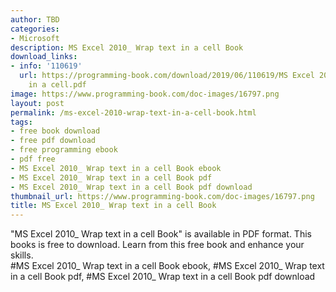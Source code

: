 ```yaml
---
author: TBD
categories:
- Microsoft
description: MS Excel 2010_ Wrap text in a cell Book
download_links:
- info: '110619'
  url: https://programming-book.com/download/2019/06/110619/MS Excel 2010_ Wrap text
    in a cell.pdf
image: https://www.programming-book.com/doc-images/16797.png
layout: post
permalink: /ms-excel-2010-wrap-text-in-a-cell-book.html
tags:
- free book download
- free pdf download
- free programming ebook
- pdf free
- MS Excel 2010_ Wrap text in a cell Book ebook
- MS Excel 2010_ Wrap text in a cell Book pdf
- MS Excel 2010_ Wrap text in a cell Book pdf download
thumbnail_url: https://www.programming-book.com/doc-images/16797.png
title: MS Excel 2010_ Wrap text in a cell Book
---
```


 
<div class="item-desc text-justify">
  "MS Excel 2010_ Wrap text in a cell Book" is available in PDF format. This books is free to download. Learn from this free book and enhance your skills.
  <br>
  #MS Excel 2010_ Wrap text in a cell Book ebook, #MS Excel 2010_ Wrap text in a cell Book pdf, #MS Excel 2010_ Wrap text in a cell Book pdf download
</div>